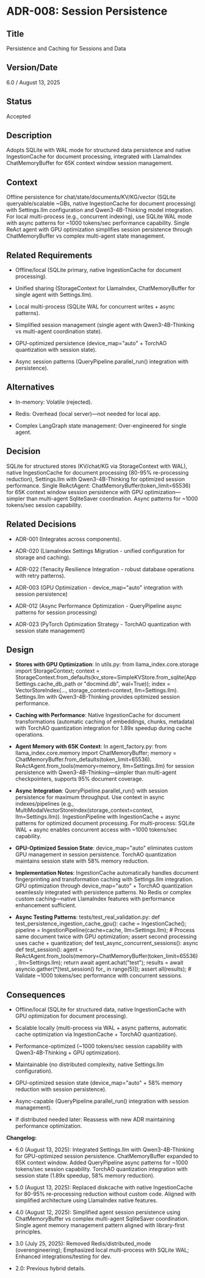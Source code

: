 # ADR-008: Session Persistence

## Title

Persistence and Caching for Sessions and Data

## Version/Date

6.0 / August 13, 2025

## Status

Accepted

## Description

Adopts SQLite with WAL mode for structured data persistence and native IngestionCache for document processing, integrated with LlamaIndex ChatMemoryBuffer for 65K context window session management.

## Context

Offline persistence for chat/state/documents/KV/KG/vector (SQLite queryable/scalable ~GBs, native IngestionCache for document processing) with Settings.llm configuration and Qwen3-4B-Thinking model integration. For local multi-process (e.g., concurrent indexing), use SQLite WAL mode with async patterns for ~1000 tokens/sec performance capability. Single ReAct agent with GPU optimization simplifies session persistence through ChatMemoryBuffer vs complex multi-agent state management.

## Related Requirements

- Offline/local (SQLite primary, native IngestionCache for document processing).

- Unified sharing (StorageContext for LlamaIndex, ChatMemoryBuffer for single agent with Settings.llm).

- Local multi-process (SQLite WAL for concurrent writes + async patterns).

- Simplified session management (single agent with Qwen3-4B-Thinking vs multi-agent coordination state).

- GPU-optimized persistence (device_map="auto" + TorchAO quantization with session state).

- Async session patterns (QueryPipeline.parallel_run() integration with persistence).

## Alternatives

- In-memory: Volatile (rejected).

- Redis: Overhead (local server)—not needed for local app.

- Complex LangGraph state management: Over-engineered for single agent.

## Decision

SQLite for structured stores (KV/chat/KG via StorageContext with WAL), native IngestionCache for document processing (80-95% re-processing reduction), Settings.llm with Qwen3-4B-Thinking for optimized session performance. Single ReActAgent: ChatMemoryBuffer(token_limit=65536) for 65K context window session persistence with GPU optimization—simpler than multi-agent SqliteSaver coordination. Async patterns for ~1000 tokens/sec session capability.

## Related Decisions

- ADR-001 (Integrates across components).

- ADR-020 (LlamaIndex Settings Migration - unified configuration for storage and caching).

- ADR-022 (Tenacity Resilience Integration - robust database operations with retry patterns).

- ADR-003 (GPU Optimization - device_map="auto" integration with session persistence)

- ADR-012 (Async Performance Optimization - QueryPipeline async patterns for session processing)

- ADR-023 (PyTorch Optimization Strategy - TorchAO quantization with session state management)

## Design

- **Stores with GPU Optimization**: In utils.py: from llama_index.core.storage import StorageContext; context = StorageContext.from_defaults(kv_store=SimpleKVStore.from_sqlite(AppSettings.cache_db_path or "docmind.db", wal=True)); index = VectorStoreIndex(..., storage_context=context, llm=Settings.llm). Settings.llm with Qwen3-4B-Thinking provides optimized session performance.

- **Caching with Performance**: Native IngestionCache for document transformations (automatic caching of embeddings, chunks, metadata) with TorchAO quantization integration for 1.89x speedup during cache operations.

- **Agent Memory with 65K Context**: In agent_factory.py: from llama_index.core.memory import ChatMemoryBuffer; memory = ChatMemoryBuffer.from_defaults(token_limit=65536). ReActAgent.from_tools(memory=memory, llm=Settings.llm) for session persistence with Qwen3-4B-Thinking—simpler than multi-agent checkpointers, supports 95% document coverage.

- **Async Integration**: QueryPipeline.parallel_run() with session persistence for maximum throughput. Use context in async indexes/pipelines (e.g., MultiModalVectorStoreIndex(storage_context=context, llm=Settings.llm)). IngestionPipeline with IngestionCache + async patterns for optimized document processing. For multi-process: SQLite WAL + async enables concurrent access with ~1000 tokens/sec capability.

- **GPU-Optimized Session State**: device_map="auto" eliminates custom GPU management in session persistence. TorchAO quantization maintains session state with 58% memory reduction.

- **Implementation Notes**: IngestionCache automatically handles document fingerprinting and transformation caching with Settings.llm integration. GPU optimization through device_map="auto" + TorchAO quantization seamlessly integrated with persistence patterns. No Redis or complex custom caching—native LlamaIndex features with performance enhancement sufficient.

- **Async Testing Patterns**: tests/test_real_validation.py: def test_persistence_ingestion_cache_gpu(): cache = IngestionCache(); pipeline = IngestionPipeline(cache=cache, llm=Settings.llm); # Process same document twice with GPU optimization; assert second processing uses cache + quantization; def test_async_concurrent_sessions(): async def test_session(): agent = ReActAgent.from_tools(memory=ChatMemoryBuffer(token_limit=65536), llm=Settings.llm); return await agent.achat("test"); results = await asyncio.gather(*[test_session() for_ in range(5)]); assert all(results); # Validate ~1000 tokens/sec performance with concurrent sessions.

## Consequences

- Offline/local (SQLite for structured data, native IngestionCache with GPU optimization for document processing).

- Scalable locally (multi-process via WAL + async patterns, automatic cache optimization via IngestionCache + TorchAO quantization).

- Performance-optimized (~1000 tokens/sec session capability with Qwen3-4B-Thinking + GPU optimization).

- Maintainable (no distributed complexity, native Settings.llm configuration).

- GPU-optimized session state (device_map="auto" + 58% memory reduction with session persistence).

- Async-capable (QueryPipeline.parallel_run() integration with session management).

- If distributed needed later: Reassess with new ADR maintaining performance optimization.

**Changelog:**  

- 6.0 (August 13, 2025): Integrated Settings.llm with Qwen3-4B-Thinking for GPU-optimized session persistence. ChatMemoryBuffer expanded to 65K context window. Added QueryPipeline async patterns for ~1000 tokens/sec session capability. TorchAO quantization integration with session state (1.89x speedup, 58% memory reduction).

- 5.0 (August 13, 2025): Replaced diskcache with native IngestionCache for 80-95% re-processing reduction without custom code. Aligned with simplified architecture using LlamaIndex native features.

- 4.0 (August 12, 2025): Simplified agent session persistence using ChatMemoryBuffer vs complex multi-agent SqliteSaver coordination. Single agent memory management pattern aligned with library-first principles.

- 3.0 (July 25, 2025): Removed Redis/distributed_mode (overengineering); Emphasized local multi-process with SQLite WAL; Enhanced integrations/testing for dev.

- 2.0: Previous hybrid details.
